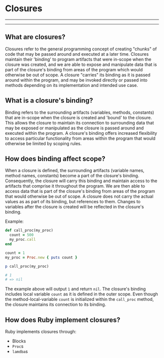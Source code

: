 # Closures
---
---

## What are closures?

Closures refer to the general programming concept of creating "chunks" of code that may be passed around and executed at a later time. Closures maintain their 'binding' to program artifacts that were in-scope when the closure was created, and we are able to expose and manipulate data that is part of the closure's binding from areas of the program which would otherwise be out of scope. A closure "carries" its binding as it is passed around within the program, and may be invoked directly or passed into methods depending on its implementation and intended use case. 

## What is a closure's binding?

Binding refers to the surrounding artifacts (variables, methods, constants) that are in-scope when the closure is created and 'bound' to the closure. This allows the closure to maintain its connection to surrounding data that may be exposed or manipulated as the closure is passed around and executed within the program. A closure's binding offers increased flexibility to access particular functionality from areas within the program that would otherwise be limited by scoping rules. 

## How does binding affect scope?
When a closure is defined, the surrounding artifacts (variable names, method names, constants) become a part of the closure's binding. Consequently, the closure will carry this binding and maintain access to the artifacts that comprise it throughout the program. We are then able to access data that is part of the closure's binding from areas of the program that would otherwise be out of scope. A closure does not carry the actual values as as part of its binding, but references to them. Changes to variables after the closure is created will be reflected in the closure's binding.

Example: 
```ruby 
def call_proc(my_proc)
  count = 500
  my_proc.call 
end 

count = 1 
my_proc = Proc.new { puts count }

p call_proc(my_proc)

# 1
# => nil 
```

The example above will output `1` and return `nil`. The closure's binding includes local variable `count` as it is defined in the outer scope. Even though the method-local-variable `count` is initialized within the `call_proc` method, the closure maintains its connection to its binding. 

## How does Ruby implement closures?

Ruby implements closures through: 
  - Blocks
  - `Proc`s 
  - `lamdba`s